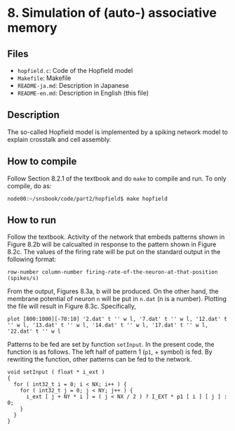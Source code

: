 # 8. Simulation of (auto-) associative memory

## Files
- `hopfield.c`: Code of the Hopfield model
- `Makefile`: Makefile
- `README-ja.md`: Description in Japanese
- `README-en.md`: Description in English (this file)

## Description
The so-called Hopfield model is implemented by a spiking network model to explain crosstalk and cell assembly.

## How to compile
Follow Section 8.2.1 of the textbook and do `make` to compile and run. To only compile, do as:
```
node00:~/snsbook/code/part2/hopfield$ make hopfield
```

## How to run
Follow the textbook. Activity of the network that embeds patterns shown in Figure 8.2b will be calcualted in response to the pattern shown in Figure 8.2c.
The values of the firing rate will be put on the standard output in the following format:
```
row-number column-number firing-rate-of-the-neuron-at-that-position (spikes/s)
```
From the output, Figures 8.3a, b will be produced. On the other hand, the membrane potential of neuron `n` will be
put in `n.dat` (n is a number). Plotting the file will result in Figure 8.3c. Specifically,
```
plot [800:1000][-70:10] '2.dat' t '' w l, '7.dat' t '' w l, '12.dat' t '' w l, '13.dat' t '' w l, '14.dat' t '' w l, '17.dat' t '' w l, '22.dat' t '' w l
```

Patterns to be fed are set by function `setInput`. In the present code, the function is as follows. The left half of pattern 1 (`p1`, + symbol) is fed.
By rewriting the function, other patterns can be fed to the network.
```
void setInput ( float * i_ext )
{
  for ( int32_t i = 0; i < NX; i++ ) {
    for ( int32_t j = 0; j < NY; j++ ) {
      i_ext [ j + NY * i ] = ( j < NX / 2 ) ? I_EXT * p1 [ i ] [ j ] : 0;
    }
  }
}
```

